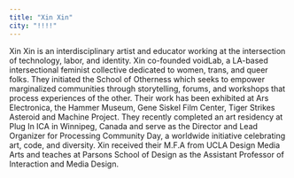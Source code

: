 ```yaml
---
title: "Xin Xin"
city: "!!!!"
---
```


Xin Xin is an interdisciplinary artist and educator working at the intersection of technology, labor, and identity. Xin co-founded voidLab, a LA-based intersectional feminist collective dedicated to women, trans, and queer folks. They initiated the School of Otherness which seeks to empower marginalized communities through storytelling, forums, and workshops that process experiences of the other. Their work has been exhibited at Ars Electronica, the Hammer Museum, Gene Siskel Film Center, Tiger Strikes Asteroid and Machine Project.
They recently completed an art residency at Plug In ICA in Winnipeg, Canada and serve as the Director and Lead Organizer for Processing Community Day, a worldwide initiative celebrating art, code, and diversity. Xin received their M.F.A from UCLA Design Media Arts and teaches at Parsons School of Design as the Assistant Professor of Interaction and Media Design.
